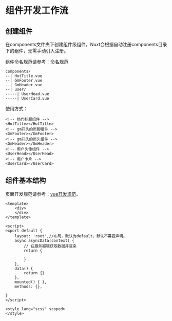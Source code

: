 # 组件开发工作流



 ## 创建组件



在components文件夹下创建组件级组件，Nuxt会根据自动注册components目录下的组件，无需手动引入注册。

组件命名规范请参考：[命名规范](/开发规范/命名规范.md)

```
components/
--| HotTitle.vue	
--| GmFooter.vue
--| GmHeader.vue
--| user/
-----| UserHead.vue
-----| UserCard.vue

```



使用方式：

```vue
<!-- 热门标题组件 -->
<HotTitle></HotTitle>
<!-- gm开头的页脚组件 -->
<GmFooter></GmFooter>
<!-- gm开头的页头组件 -->
<GmHeader></GmHeader>
<!-- 用户头像组件 -->
<UserHead></UserHead>
<!-- 用户卡片 -->
<UserCard></UserCard>
```





## 组件基本结构

页面开发规范请参考：[vue开发规范](/开发规范/vue开发规范.md)。

````vue
<template>
    <div>
    </div>
</template>

<script>
export default {
    layout: 'root',//布局，默认为default，默认不需要声明。
    async asyncData(context) {
        // 在服务器端获取数据并渲染
        return {

        }
    },
    data() {
        return {}
    },
    mounted() { },
    methods: {},

}
</script>

<style lang="scss" scoped>
</style>
````


